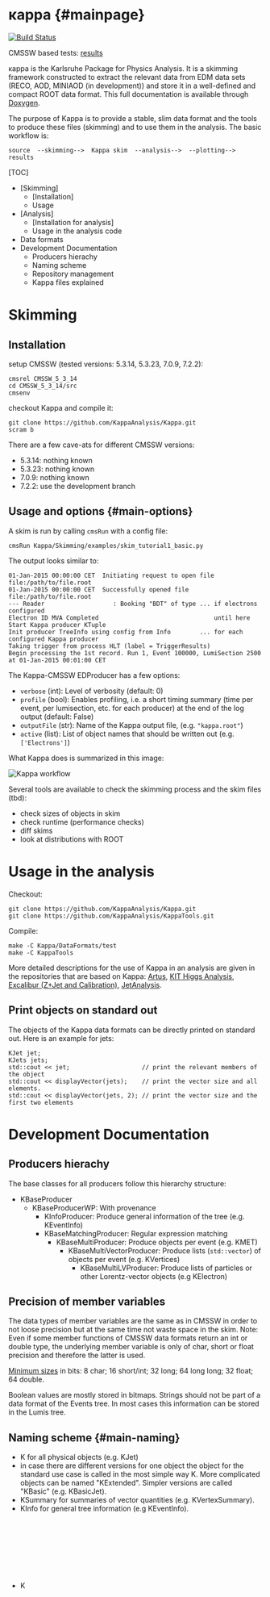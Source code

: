 # κappa {#mainpage}

[![Build Status](https://travis-ci.org/KappaAnalysis/Kappa.svg)](https://travis-ci.org/KappaAnalysis/Kappa)

CMSSW based tests: [results](http://www-ekp.physik.uni-karlsruhe.de/~fcolombo/kappa/test/current/result.html)

κappa is the Karlsruhe Package for Physics Analysis.
It is a skimming framework constructed to extract the relevant data
from EDM data sets (RECO, AOD, MINIAOD (in development)) and store it in a well-defined
and compact ROOT data format. This full documentation is available through
[Doxygen](http://www-ekp.physik.uni-karlsruhe.de/~fcolombo/kappa/doc "Kappa Doxygen").

The purpose of Kappa is to provide a stable, slim data format and the
tools to produce these files (skimming) and to use them in the analysis.
The basic workflow is:

    source  --skimming-->  Kappa skim  --analysis-->  --plotting-->  results



[TOC]

- [Skimming]
    - [Installation]
    - Usage
- [Analysis]
    - [Installation for analysis]
    - Usage in the analysis code
- Data formats
- Development Documentation
    - Producers hierachy
    - Naming scheme
    - Repository management
    - Kappa files explained

Skimming
========

Installation
------------

setup CMSSW (tested versions: 5.3.14, 5.3.23, 7.0.9, 7.2.2):

    cmsrel CMSSW_5_3_14
    cd CMSSW_5_3_14/src
    cmsenv

checkout Kappa and compile it:

    git clone https://github.com/KappaAnalysis/Kappa.git
    scram b


There are a few cave-ats for different CMSSW versions:

- 5.3.14: nothing known
- 5.3.23: nothing known
- 7.0.9: nothing known
- 7.2.2: use the development branch


## Usage and options {#main-options}

A skim is run by calling `cmsRun` with a config file:

    cmsRun Kappa/Skimming/examples/skim_tutorial1_basic.py

The output looks similar to:

    01-Jan-2015 00:00:00 CET  Initiating request to open file file:/path/to/file.root
    01-Jan-2015 00:00:00 CET  Successfully opened file file:/path/to/file.root
    --- Reader                   : Booking "BDT" of type ... if electrons configured
    Electron ID MVA Completed                                until here
    Start Kappa producer KTuple
    Init producer TreeInfo using config from Info        ... for each configured Kappa producer
    Taking trigger from process HLT (label = TriggerResults)
    Begin processing the 1st record. Run 1, Event 100000, LumiSection 2500 at 01-Jan-2015 00:01:00 CET


The Kappa-CMSSW EDProducer has a few options:

- `verbose` (int): Level of verbosity (default: 0)
- `profile` (bool): Enables profiling, i.e. a short timing summary (time per event, per lumisection, etc. for each producer) at the end of the log output (default: False)
- `outputFile` (str): Name of the Kappa output file, (e.g. `"kappa.root"`)
- `active` (list): List of object names that should be written out (e.g. `['Electrons']`)

What Kappa does is summarized in this image:

![Kappa workflow](http://www-ekp.physik.uni-karlsruhe.de/~fcolombo/kappa/img/kappa.svg "The Kappa workflow")


Several tools are available to check the skimming process and the skim files (tbd):

- check sizes of objects in skim
- check runtime (performance checks)
- diff skims
- look at distributions with ROOT


# Usage in the analysis

Checkout:

    git clone https://github.com/KappaAnalysis/Kappa.git
    git clone https://github.com/KappaAnalysis/KappaTools.git

Compile:

    make -C Kappa/DataFormats/test
    make -C KappaTools

More detailed descriptions for the use of Kappa in an analysis are given
in the repositories that are based on Kappa:
[Artus](https://github.com/artus-analysis/Artus),
[KIT Higgs Analysis](https://github.com/cms-analysis/HiggsAnalysis-KITHiggsToTauTau),
[Excalibur (Z+Jet and Calibration)](https://github.com/dhaitz/Excalibur),
[JetAnalysis](https://github.com/claria/JetAnalysis).


Print objects on standard out
-----------------------------

The objects of the Kappa data formats can be directly printed on standard out.
Here is an example for jets:

    KJet jet;
    KJets jets;
    std::cout << jet;                    // print the relevant members of the object
    std::cout << displayVector(jets);    // print the vector size and all elements.
    std::cout << displayVector(jets, 2); // print the vector size and the first two elements


Development Documentation
=========================

Producers hierachy
------------------------------

The base classes for all producers follow this hierarchy structure:

- KBaseProducer
  - KBaseProducerWP: With provenance
    - KInfoProducer: Produce general information of the tree (e.g. KEventInfo)
    - KBaseMatchingProducer: Regular expression matching
      - KBaseMultiProducer: Produce objects per event (e.g. KMET)
        - KBaseMultiVectorProducer: Produce lists (`std::vector`) of objects per event (e.g. KVertices)
          - KBaseMultiLVProducer: Produce lists of particles or other Lorentz-vector objects (e.g KElectron)

Precision of member variables
-----------------------------

The data types of member variables are the same as in CMSSW in order to
not loose precision but at the same time not waste space in the skim.
Note: Even if some member functions of CMSSW data formats return an
int or double type, the underlying member variable is only of char,
short or float precision and therefore the latter is used.

[Minimum sizes](http://www.cplusplus.com/doc/tutorial/variables/) in bits:
 8 char;
16 short/int;
32 long;
64 long long;
32 float;
64 double.

Boolean values are mostly stored in bitmaps. Strings should not be part
of a data format of the Events tree. In most cases this information can
be stored in the Lumis tree.

Naming scheme {#main-naming}
----------------------------

- K<Object> for all physical objects (e.g. KJet)
- in case there are different versions for one object the object for the
  standard use case is called in the most simple way K<Object>.
  More complicated objects can be named "KExtended<Object>".
  Simpler versions are called "KBasic<Objects>" (e.g. KBasicJet).
- K<Object>Summary for summaries of vector quantities (e.g. KVertexSummary).
- K<Tree>Info for general tree information (e.g KEventInfo).
- K<Object>Metadata for objects stored in lumi tree containing
  information about the corresponding object in the event tree

Repository management
---------------------

- **Branches**:
  These branches should be used for most development work:
  - *master*: The stable default version that is recommended for general use
  - *dictchanges*: Commits that change the data format in a backwards incompatible way
  - *development*: Other changes that do not touch the data format
  
  While the merges or commits to the master branch must be thoroughly checked,
  commits pushed to dictchanges or development must compile and should
  be checked to produce reasonable results.

- **Tags**:
  Each new version that is used in a real skim (not every commit on master)
  should get a tag of the form: `Kappa_1_2_3`
  The numbers are increased in this cases:
    - (1) major version: only in rare cases of major changes
    - (2) minor version: in case the data format has changed
    - (3) revision: any other case that needs a tag

  Using `git describe` returns a unique identifier for the current commit
  in the form *last tag*-*commits since then*-*short commit hash*.

Changes in Kappa 2.0 {#main-changes}
------------------------------------

The changes can be seen using this command:
``git log --oneline 71f3f8e..333adc6``
or in the [change log](https://github.com/KappaAnalysis/Kappa/compare/71f3f8e...333adc6).

- **Changes in Lorentz vector definitions**:

  There are two ROOT::Math Lorentz vectors:
  RMFLV and RMDLV in float and double precision.
  And there is now only one Kappa base class: KLV (float precision)
  which is used as base class for all particles.
  This is chosen because the Lorentz vectors in the reco format are
  float precision.
  - Remove unused KLV
  - Rename KDataLV to KLV
  - Remove the LVWrap
  - Rename RMDataLV to RMFLV and RMLV to RMDLV
  
- **Renaming, moving and removing data format classes and producers**:

  Many classes and files are renamed. This is done to consolidate the
  naming following a consistent [naming scheme](#main-naming).  
  These are the commits containing the changes:
  - Rename data format classes and producers ([dbe9b1c]())
  - Update with classes.UP ([91a9b28]())
  - Rename producer headers to match the contained producer class ([a02547e]())
  - Rename object metadata classes ([993b42f]())
  - Rename event and lumi infos
  - Rename KMetadata.h to KInfo.h
  - Move data format definitions (2)
  - Simplify header dependencies
  - Unified naming scheme for branch names
  - Remove KCaloTaus
  - Remove KCandidateProducer

- **Update the data format content**:

  The data format definition is adapted to new needs. The changes are
  done such that it is more flexible for future requirements.
  
  There are no changes in these classes:
  KBasicMET, KDataLumiInfo, KFilterMetadata, KFilterSummary, KGenEventInfo,
  KGenLumiInfo, KEventInfo, KHCALNoiseSummary, KHit, KPileupDensity, KL1Muon,
  KLumiInfo, KMuonTriggerCandidate, KProvenance, KTrackSummary, KVertex,
  KVertexSummary.

  KTriggerObjectMetadata, KTriggerObjects, ,  
  KGenParticle, KGenPhoton, KGenTau, KPFCandidate,  

  - KParticle (new)
  - KGenEventInfo ([26b6863](https://github.com/KappaAnalysis/Kappa/commit/26b6863))
  - KEventInfo ([2738bb3](https://github.com/KappaAnalysis/Kappa/commit/2738bb3))
  - KVertex ([06f30d4](https://github.com/KappaAnalysis/Kappa/commit/06f30d4))
  - KTriggerObject ([4be2b0f](https://github.com/KappaAnalysis/Kappa/commit/4be2b0f))
  - KParticle ([41df988](https://github.com/KappaAnalysis/Kappa/commit/41df988))
  - KMET ([845b3e3](https://github.com/KappaAnalysis/Kappa/commit/845b3e3))
  - KJets ([0ba7640](https://github.com/KappaAnalysis/Kappa/commit/0ba7640))
  - KBasicJet ([ab8740d](https://github.com/KappaAnalysis/Kappa/commit/ab8740d))
  - KCaloJet ([93d17b3](https://github.com/KappaAnalysis/Kappa/commit/93d17b3))
  - KTrack ([395bd6a](https://github.com/KappaAnalysis/Kappa/commit/395bd6a))
  - KLepton ([4e91541](https://github.com/KappaAnalysis/Kappa/commit/4e91541))
  - KTau ([be117c2](https://github.com/KappaAnalysis/Kappa/commit/be117c2))
  - KBasicTau ([feb768d](https://github.com/KappaAnalysis/Kappa/commit/feb768d))
  - KMuon ([4173b91](https://github.com/KappaAnalysis/Kappa/commit/4173b91))
  - KElectron ([b33bbd2](https://github.com/KappaAnalysis/Kappa/commit/b33bbd2))
  - Documentation of all dataformats


- **Changes in the producers**:

- Infrastructure changes:
  - classes is now written in [Markdown]
  - classes.UP also handles LinkDef.h
  - update with new classes.UP

- Implementation of missing debug output for new classes:
  KElectronMetadata, KFilterMetadata, KGenPhoton, KHCALNoiseSummary,
  KJetMetadata, KL1Muon, KLepton, KMuon, KMuonTriggerCandidate,
  KParticle, KPhoton, KTau, KTrack, KTriggerObjects,
  KTriggerObjectMetadata.
- All producers run without extra CMSSW configs
- Add Minimal Kappa config
- Sort Skimming folder



## Important files to look at

### [DataFormats](https://github.com/KappaAnalysis/Kappa/tree/dictchanges/DataFormats)
Data formats for objects that can be skimmed with Kappa
   * [DataFormats/interface](https://github.com/KappaAnalysis/Kappa/tree/dictchanges/DataFormats/interface)
   * the file names and class names tell you the object it defines according to the [naming scheme](#main-naming)
   * these are the variables and functions you can use in the analysis
       * many classes come with functions that can combine information of the variables
   * [DataFormats/src/classes.UP](https://github.com/KappaAnalysis/Kappa/tree/dictchanges/DataFormats/src/classes.UP)
       * be sure to run classes.UP whenever you change the data format to keep the information for dictionaries in sync
   * [DataFormats/test/KDebug.cpp](https://github.com/KappaAnalysis/Kappa/tree/dictchanges/DataFormats/test/KDebug.cpp)
       * add debug information for all added or changed objects here
       * this will enable you to print out debug info later in the analysis: `cout << muon;`

### [Producers](https://github.com/KappaAnalysis/Kappa/tree/dictchanges/Producers)

The actual code that runs while skimming
   * [Producers/interface/README](https://github.com/KappaAnalysis/Kappa/tree/dictchanges/Producers/interface/README) (todo: get this up-to-date, perhaps graphically)
      * classes hierarchy of Producers, you should know this when writing producers
      * WP = with provenance
      * some objects exist once per event (KBaseMultiProducers produce them; like beam spot, MET)
      * some objects can exist multiple times per event (KBaseMultiVectorProducers produce them; like primary vertices or hits)
      * some objects can exist multiple times and are Lorentz vectors (KBaseMultiLVProducers produce them; like muons, jets, taus, etc.)
   * [Producers/python/KTuple_cff.py](https://github.com/KappaAnalysis/Kappa/tree/dictchanges/Producers/python/KTuple_cff.py)
      * default settings for Kappa and its Producers
      * all those can be changed in your skim config
   * [Producers/src/KTuple.cc](https://github.com/KappaAnalysis/Kappa/tree/dictchanges/Producers/src/KTuple.cc)
      * the EDAnalyzer, this is the starting point of processing with Kappa

### [Skimming](https://github.com/KappaAnalysis/Kappa/tree/dictchanges/Skimming)
Configuration files. Most of them are outdated – be careful and look at the CMSSW versions and the modification date.

Here, the default settings are overwritten for special analyses and use cases.
   * [Skimming/skim_tutorial_53x.py](https://github.com/KappaAnalysis/Kappa/tree/dictchanges/Skimming/skim_tutorial_53x.py)
       * an example config that should run with 5.3.9, it needs some extra packages that should be listed here or in this config, to be done)

## Adding/Changing Objects

### Changing the way some existing object is filled
Just change the producer and recompile.

### Changing the content of an existing object
Recompiling regenerates the dictionaries and makes the new definition available.

### Adding a new object
To add a new object to Kappa, it needs:
  * a data format in [DataFormats/interface](https://github.com/KappaAnalysis/Kappa/tree/dictchanges/DataFormats/interface) (header only, please stick to the [naming scheme](#main-naming).)
      * if it can occur multiple times, a typedef for a std::vector by appending 's' (plural).
  * a producer in [Producers](https://github.com/KappaAnalysis/Kappa/tree/dictchanges/Producers) (it makes sense to look at a similar object first)
  * a default config in [Producers/python/KTuple_cff.py](https://github.com/KappaAnalysis/Kappa/tree/dictchanges/Producers/python/KTuple_cff.py)
  * debug output in [DataFormats/test/KDebug.cpp](https://github.com/KappaAnalysis/Kappa/tree/dictchanges/DataFormats/test/KDebug.cpp)
  * an entry in [Producers/src/KTuple.cc](https://github.com/KappaAnalysis/Kappa/tree/dictchanges/Producers/src/KTuple.cc)
  * an entry in [DataFormats/src/classes.h](https://github.com/KappaAnalysis/Kappa/tree/dictchanges/DataFormats/src/classes.h)
      * run [DataFormats/src/classes.UP](https://github.com/KappaAnalysis/Kappa/tree/dictchanges/DataFormats/src/classes.UP) afterwards (from within its directory)
  * the corresponding lines in [DataFormats/test/LinkDef.h](https://github.com/KappaAnalysis/Kappa/tree/dictchanges/DataFormats/test/LinkDef.h)
  * the documentation in [docs/objects.md](https://github.com/KappaAnalysis/Kappa/tree/dictchanges/docs/objects.md)


### Kappa test suite

The functionality of this framework is regularly checked by the
[Kappa test script](https://github.com/KappaAnalysis/Kappa/tree/development/DataFormats/test/test.py)
as described [here](https://indico.cern.ch/event/371827/contribution/0/material/slides/0.pdf "Indico Meeting").
The results are presented on
[this webpage](http://www-ekp.physik.uni-karlsruhe.de/~fcolombo/kappa/test/current/result.html "Kappa test result").

In order to use this script, the tested CMSSW config file must be
equipped with these python comments:

    # Kappa test: CMSSW 7.4.4
    # Kappa test: scram arch slc6_amd64_gcc481

Further optional comments are:

    # Kappa test: checkout script Skimming/scripts/scriptname.[py|sh]  (default: no script)
    # Kappa test: output <output-filename>.root                        (default from code)
    # Kappa test: compare <compare-file-name>.root                     (default: configname.root)

You can call the test script by using one of these lines:

    /path/to/Kappa/DataFormats/test/test.py config.py  # test a list of configs
    /path/to/Kappa/DataFormats/test/test.py            # test default configs in your working directory
    /path/to/Kappa/DataFormats/test/test.py master     # test default configs in a list of branches

The available options are:

    -h show help message
    -d dry run without running the tests (creates dummy folders and logs)
    -b batch mode without interactive questions

Testing policy:

- Commits to `master` and `dictchanges` must be checked and pass.
  If you think your commit is too simple and does not require checking,
  that is your responsibility.
- Commits to `development` should be checked, but there are reasons to
  commit work in progress which does not pass the tests. This should be
  mentioned at least in the second paragraph of the commit message.
- Commits to any other temporary development branch can be tested by the
  user.
________________________________________________________________________________

[KIT]:      http://www.ekp.kit.edu "Institut für Experimentelle Kernphysik"
[code]:     https://github.com/KappaAnalysis/Kappa.git "github"
[CMSSW]:    https://github.com/cms-sw/cmssw "CMSSW on github"
[CMS Wiki]: https://twiki.cern.ch/twiki/bin/viewauth/CMS/WebHome "CMS twiki"
[Workbook]: https://twiki.cern.ch/twiki/bin/viewauth/CMS/OnlineWB "CMS Workbook"
[Doxygen]:  http://www.stack.nl/~dimitri/doxygen/index.html "Doxygen"
[Markdown]: http://daringfireball.net/projects/markdown "Markdown"

